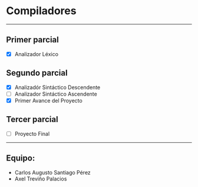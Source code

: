 # Compiladores
---
## Primer parcial
- [x] Analizador Léxico

## Segundo parcial
- [x] Analizadór Sintáctico Descendente
- [ ] Analizador Sintáctico Ascendente
- [x] Primer Avance del Proyecto

## Tercer parcial
- [ ] Proyecto Final

---
## Equipo:
- Carlos Augusto Santiago Pérez
- Axel Treviño Palacios
